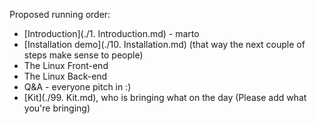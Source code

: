 Proposed running order:

* [Introduction](./1. Introduction.md) - marto
* [Installation demo](./10. Installation.md) (that way the next couple of steps make sense to people)
* The Linux Front-end
* The Linux Back-end
* Q&A - everyone pitch in :)
* [Kit](./99. Kit.md), who is bringing what on the day (Please add what you're bringing)

